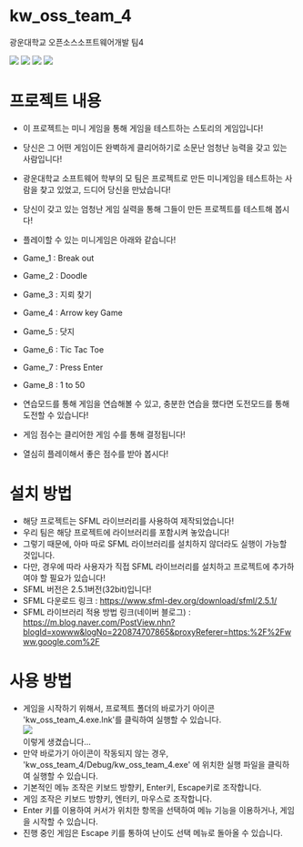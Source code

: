 # kw_oss_team_4
광운대학교
오픈소스소프트웨어개발 팀4

<div>
<img src="https://user-images.githubusercontent.com/66289619/100411142-3bc5d700-30b4-11eb-8d11-8f5c2c1cb3de.png"></img>
<img src="https://user-images.githubusercontent.com/66289619/100411142-3bc5d700-30b4-11eb-8d11-8f5c2c1cb3de.png"></img>
<img src="https://user-images.githubusercontent.com/66289619/100411142-3bc5d700-30b4-11eb-8d11-8f5c2c1cb3de.png"></img>
<img src="https://user-images.githubusercontent.com/66289619/100411142-3bc5d700-30b4-11eb-8d11-8f5c2c1cb3de.png"></img>
</div>

# 프로젝트 내용
 - 이 프로젝트는 미니 게임을 통해 게임을 테스트하는 스토리의 게임입니다!
 - 당신은 그 어떤 게임이든 완벽하게 클리어하기로 소문난 엄청난 능력을 갖고 있는 사람입니다!
 - 광운대학교 소프트웨어 학부의 모 팀은 프로젝트로 만든 미니게임을 테스트하는 사람을 찾고 있었고, 드디어 당신을 만났습니다!
 - 당신이 갖고 있는 엄청난 게임 실력을 통해 그들이 만든 프로젝트를 테스트해 봅시다!
 
 - 플레이할 수 있는 미니게임은 아래와 같습니다!
 - Game_1 : Break out
 - Game_2 : Doodle
 - Game_3 : 지뢰 찾기
 - Game_4 : Arrow key Game
 - Game_5 : 닷지
 - Game_6 : Tic Tac Toe
 - Game_7 : Press Enter
 - Game_8 : 1 to 50
 
 - 연습모드를 통해 게임을 연습해볼 수 있고, 충분한 연습을 했다면 도전모드를 통해 도전할 수 있습니다!
 - 게임 점수는 클리어한 게임 수를 통해 결정됩니다!
 - 열심히 플레이해서 좋은 점수를 받아 봅시다!
 
# 설치 방법
 - 해당 프로젝트는 SFML 라이브러리를 사용하여 제작되었습니다!
 - 우리 팀은 해당 프로젝트에 라이브러리를 포함시켜 놓았습니다!
 - 그렇기 때문에, 아마 따로 SFML 라이브러리를 설치하지 않더라도 실행이 가능할 것입니다.
 - 다만, 경우에 따라 사용자가 직접 SFML 라이브러리를 설치하고 프로젝트에 추가하여야 할 필요가 있습니다!
 - SFML 버전은 2.5.1버전(32bit)입니다!
 - SFML 다운로드 링크 : https://www.sfml-dev.org/download/sfml/2.5.1/
 - SFML 라이브러리 적용 방법 링크(네이버 블로그) : https://m.blog.naver.com/PostView.nhn?blogId=xowww&logNo=220874707865&proxyReferer=https:%2F%2Fwww.google.com%2F
 
# 사용 방법
 - 게임을 시작하기 위해서, 프로젝트 폴더의 바로가기 아이콘 'kw_oss_team_4.exe.lnk'를 클릭하여 실행할 수 있습니다.<br>
 <img src="https://user-images.githubusercontent.com/66289619/100411142-3bc5d700-30b4-11eb-8d11-8f5c2c1cb3de.png"></img><br>
 이렇게 생겼습니다...<br>
 - 만약 바로가기 아이콘이 작동되지 않는 경우, 'kw_oss_team_4/Debug/kw_oss_team_4.exe' 에 위치한 실행 파일을 클릭하여 실행할 수 있습니다.
 - 기본적인 메뉴 조작은 키보드 방향키, Enter키, Escape키로 조작합니다.
 - 게임 조작은 키보드 방향키, 엔터키, 마우스로 조작합니다.
 - Enter 키를 이용하여 커서가 위치한 항목을 선택하여 메뉴 기능을 이용하거나, 게임을 시작할 수 있습니다.
 - 진행 중인 게임은 Escape 키를 통하여 난이도 선택 메뉴로 돌아올 수 있습니다.

